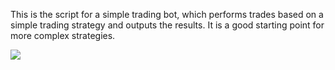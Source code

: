 This is the script for a simple trading bot, which performs trades based on a simple trading strategy 
and outputs the results. It is a good starting point for more complex strategies.

![](https://github.com/Paul44444/Trader/blob/[branch]/image.jpg?raw=true)
